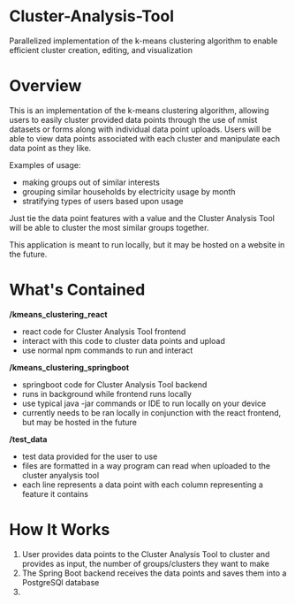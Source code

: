 # Cluster-Analysis-Tool
Parallelized implementation of the k-means clustering algorithm to enable efficient cluster creation, editing, and visualization

# Overview

This is an implementation of the k-means clustering algorithm, allowing users to easily cluster provided data points through the use of nmist datasets or forms along with individual data point uploads. Users will be able to view data points associated with each cluster and manipulate each data point as they like. 

Examples of usage:
- making groups out of similar interests
- grouping similar households by electricity usage by month
- stratifying types of users based upon usage

Just tie the data point features with a value and the Cluster Analysis Tool will be able to cluster the most similar groups together. 

This application is meant to run locally, but it may be hosted on a website in the future. 

# What's Contained

**/kmeans_clustering_react**
- react code for Cluster Analysis Tool frontend
- interact with this code to cluster data points and upload
- use normal npm commands to run and interact

**/kmeans_clustering_springboot**
- springboot code for Cluster Analysis Tool backend
- runs in background while frontend runs locally
- use typical java -jar commands or IDE to run locally on your device
- currently needs to be ran locally in conjunction with the react frontend, but may be hosted in the future

**/test_data**
- test data provided for the user to use
- files are formatted in a way program can read when uploaded to the cluster anyalysis tool
- each line represents a data point with each column representing a feature it contains

# How It Works

1. User provides data points to the Cluster Analysis Tool to cluster and provides as input, the number of groups/clusters they want to make
2. The Spring Boot backend receives the data points and saves them into a PostgreSQl database
3. 
